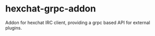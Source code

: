 # hexchat-grpc-addon
Addon for hexchat IRC client, providing a grpc based API for external plugins.
